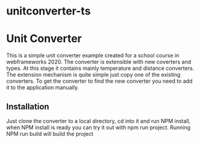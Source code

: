# unitconverter-ts
# Unit Converter
This is a simple unit converter example created for a school course in webframeworks 2020. The converter is extensible 
with new coverters and types.
At this stage it contains mainly temperature and distance converters. The extension mechanism is quite simple just 
copy one of the existing converters.
To get the converter to find the new converter you need to add it to the application manually. 

## Installation
Just clone the converter to a local directory, cd into it and run NPM install, when NPM install is ready you can try
it out with npm run project. 
Running NPM run build will build the project 
